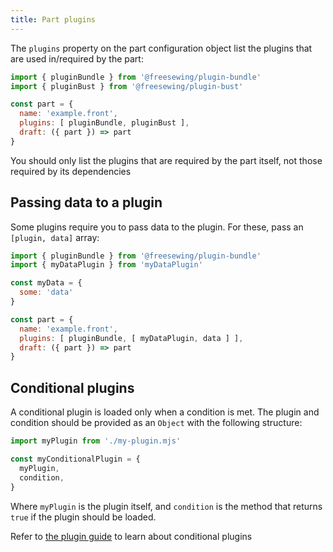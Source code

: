```yaml
---
title: Part plugins
---
```


The `plugins` property on the part configuration object 
list the plugins that are used in/required by the part:

```js
import { pluginBundle } from '@freesewing/plugin-bundle'
import { pluginBust } from '@freesewing/plugin-bust'

const part = {
  name: 'example.front',
  plugins: [ pluginBundle, pluginBust ],
  draft: ({ part }) => part
}
```
<Tip>

You should only list the plugins that are required by the part itself,
not those required by its dependencies

</Tip>

## Passing data to a plugin

Some plugins require you to pass data to the plugin.
For these, pass an `[plugin, data]` array:

```js
import { pluginBundle } from '@freesewing/plugin-bundle'
import { myDataPlugin } from 'myDataPlugin'

const myData = {
  some: 'data'
}

const part = {
  name: 'example.front',
  plugins: [ pluginBundle, [ myDataPlugin, data ] ],
  draft: ({ part }) => part
}
```

## Conditional plugins

A conditional plugin is loaded only when a condition is met.
The plugin and condition should be provided as an `Object`
with the following structure:

```js
import myPlugin from './my-plugin.mjs'

const myConditionalPlugin = {
  myPlugin,
  condition,
}
```

Where `myPlugin` is the plugin itself, and `condition` is the method
that returns `true` if the plugin should be loaded.

<Related>

Refer to [the plugin guide](/guides/plugins) to learn
about conditional plugins

</Related>
